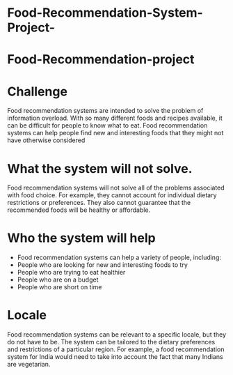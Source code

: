 # Food-Recommendation-System-Project-
# Food-Recommendation-project 

# Challenge
Food recommendation systems are intended to solve the problem of information overload. With so many different foods and recipes available, it can be difficult for people to know what to eat. Food recommendation systems can help people find new and interesting foods that they might not have otherwise considered

# What the system will not solve.
Food recommendation systems will not solve all of the problems associated with food choice. For example, they cannot account for individual dietary restrictions or preferences. They also cannot guarantee that the recommended foods will be healthy or affordable.

# Who the system will help
* Food recommendation systems can help a variety of people, including:
* People who are looking for new and interesting foods to try
* People who are trying to eat healthier
* People who are on a budget
* People who are short on time

# Locale
Food recommendation systems can be relevant to a specific locale, but they do not have to be. The system can be tailored to the dietary preferences and restrictions of a particular region. For example, a food recommendation system for India would need to take into account the fact that many Indians are vegetarian.
